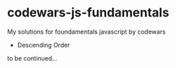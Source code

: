 # codewars-js-fundamentals

My solutions for foundamentals javascript by codewars

- Descending Order

to be continued...
